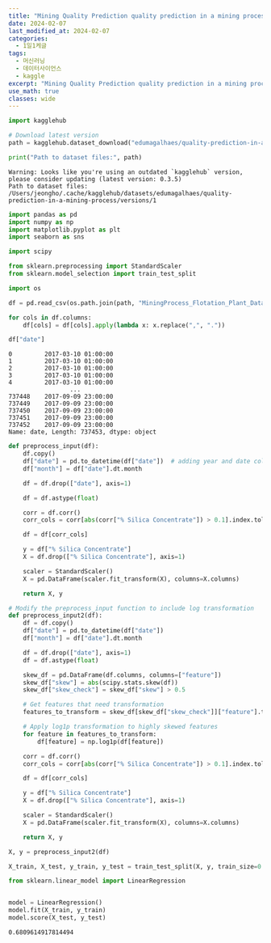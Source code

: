 ```yaml
---
title: "Mining Quality Prediction quality prediction in a mining process"
date: 2024-02-07
last_modified_at: 2024-02-07
categories:
  - 1일1케글
tags:
  - 머신러닝
  - 데이터사이언스
  - kaggle
excerpt: "Mining Quality Prediction quality prediction in a mining process 프로젝트"
use_math: true
classes: wide
---
```

```python
import kagglehub

# Download latest version
path = kagglehub.dataset_download("edumagalhaes/quality-prediction-in-a-mining-process")

print("Path to dataset files:", path)
```

    Warning: Looks like you're using an outdated `kagglehub` version, please consider updating (latest version: 0.3.5)
    Path to dataset files: /Users/jeongho/.cache/kagglehub/datasets/edumagalhaes/quality-prediction-in-a-mining-process/versions/1



```python
import pandas as pd
import numpy as np
import matplotlib.pyplot as plt
import seaborn as sns

import scipy

from sklearn.preprocessing import StandardScaler
from sklearn.model_selection import train_test_split

import os

df = pd.read_csv(os.path.join(path, "MiningProcess_Flotation_Plant_Database.csv"))
```


```python
for cols in df.columns:
    df[cols] = df[cols].apply(lambda x: x.replace(",", "."))
```


```python
df["date"]
```




    0         2017-03-10 01:00:00
    1         2017-03-10 01:00:00
    2         2017-03-10 01:00:00
    3         2017-03-10 01:00:00
    4         2017-03-10 01:00:00
                     ...         
    737448    2017-09-09 23:00:00
    737449    2017-09-09 23:00:00
    737450    2017-09-09 23:00:00
    737451    2017-09-09 23:00:00
    737452    2017-09-09 23:00:00
    Name: date, Length: 737453, dtype: object




```python
def preprocess_input(df):
    df.copy()
    df["date"] = pd.to_datetime(df["date"])  # adding year and date columns
    df["month"] = df["date"].dt.month

    df = df.drop(["date"], axis=1)

    df = df.astype(float)

    corr = df.corr()
    corr_cols = corr[abs(corr["% Silica Concentrate"]) > 0.1].index.tolist()

    df = df[corr_cols]

    y = df["% Silica Concentrate"]
    X = df.drop(["% Silica Concentrate"], axis=1)

    scaler = StandardScaler()
    X = pd.DataFrame(scaler.fit_transform(X), columns=X.columns)

    return X, y
```


```python
# Modify the preprocess_input function to include log transformation
def preprocess_input2(df):
    df = df.copy()
    df["date"] = pd.to_datetime(df["date"])
    df["month"] = df["date"].dt.month

    df = df.drop(["date"], axis=1)
    df = df.astype(float)

    skew_df = pd.DataFrame(df.columns, columns=["feature"])
    skew_df["skew"] = abs(scipy.stats.skew(df))
    skew_df["skew_check"] = skew_df["skew"] > 0.5

    # Get features that need transformation
    features_to_transform = skew_df[skew_df["skew_check"]]["feature"].tolist()

    # Apply log1p transformation to highly skewed features
    for feature in features_to_transform:
        df[feature] = np.log1p(df[feature])

    corr = df.corr()
    corr_cols = corr[abs(corr["% Silica Concentrate"]) > 0.1].index.tolist()

    df = df[corr_cols]

    y = df["% Silica Concentrate"]
    X = df.drop(["% Silica Concentrate"], axis=1)

    scaler = StandardScaler()
    X = pd.DataFrame(scaler.fit_transform(X), columns=X.columns)

    return X, y
```


```python
X, y = preprocess_input2(df)
```


```python
X_train, X_test, y_train, y_test = train_test_split(X, y, train_size=0.7)
```


```python
from sklearn.linear_model import LinearRegression


model = LinearRegression()
model.fit(X_train, y_train)
model.score(X_test, y_test)
```




    0.6809614917814494




```python

```
